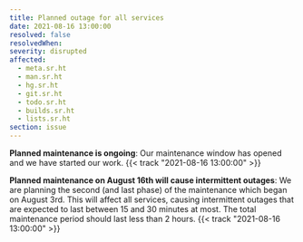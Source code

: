 ```yaml
---
title: Planned outage for all services
date: 2021-08-16 13:00:00
resolved: false
resolvedWhen: 
severity: disrupted
affected:
  - meta.sr.ht
  - man.sr.ht
  - hg.sr.ht
  - git.sr.ht
  - todo.sr.ht
  - builds.sr.ht
  - lists.sr.ht
section: issue
---
```


**Planned maintenance is ongoing**:
Our maintenance window has opened and we have started our work.
{{< track "2021-08-16 13:00:00" >}}

**Planned maintenance on August 16th will cause intermittent outages**:
We are planning the second (and last phase) of the maintenance which began on
August 3rd. This will affect all services, causing intermittent outages that are
expected to last between 15 and 30 minutes at most. The total maintenance period
should last less than 2 hours.
{{< track "2021-08-16 13:00:00" >}}
